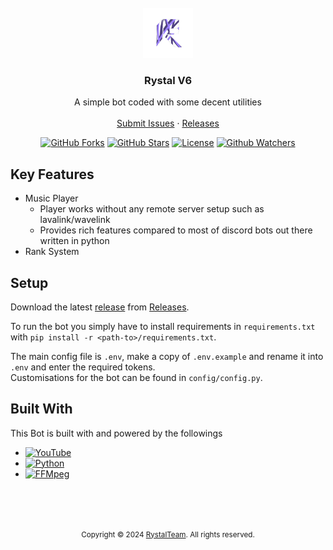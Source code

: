 <br />
<div align="center">
  <a href="https://github.com/Rystal-Team/Rystal-V6/blob/main/assets/logo.png?raw=true">
    <img src="assets/logo.png" alt="Logo" width="80" height="80">
  </a>
  <h3 align="center">Rystal V6</h3>
  <p align="center">
    A simple bot coded with some decent utilities
    <br />
    <br />  
    <a href="https://github.com/Rystal-Team/Rystal-V6/issues">Submit Issues</a>
    · 
    <a href="https://github.com/Rystal-Team/Rystal-V6/releases">Releases</a>
  </p>
</div>

<div align="center">

[![GitHub Forks](https://img.shields.io/github/forks/Rystal-Team/Rystal-V6.svg?style=for-the-badge)](https://github.com/Rystal-Team/Rystal-V6)
[![GitHub Stars](https://img.shields.io/github/stars/Rystal-Team/Rystal-V6.svg?style=for-the-badge)](https://github.com/Rystal-Team/Rystal-V6)
[![License](https://img.shields.io/github/license/Rystal-Team/Rystal-V6.svg?style=for-the-badge)](https://github.com/Rystal-Team/Rystal-V6/blob/main/LICENSE)
[![Github Watchers](https://img.shields.io/github/watchers/Rystal-Team/Rystal-V6.svg?style=for-the-badge)](https://github.com/Rystal-Team/Rystal-V6)

</div>

## Key Features
- Music Player
  - Player works without any remote server setup such as lavalink/wavelink
  - Provides rich features compared to most of discord bots out there written in python
- Rank System

## Setup
Download the latest [release](https://github.com/Rystal-Team/Rystal-V6/releases/latest) from [Releases](https://github.com/Rystal-Team/Rystal-V6/releases).

To run the bot you simply have to install requirements in `requirements.txt` with `pip install -r <path-to>/requirements.txt`.

The main config file is `.env`, make a copy of `.env.example` and rename it into `.env` and enter the required tokens.<br>
Customisations for the bot can be found in `config/config.py`.

## Built With
This Bot is built with and powered by the followings
- [![YouTube](https://img.shields.io/badge/YTDLP-ff0000?style=for-the-badge&logo=youtube&logoColor=ffffff)](https://github.com/yt-dlp/yt-dlp)
- [![Python](https://img.shields.io/badge/python-3670A0?style=for-the-badge&logo=python&logoColor=ffdd54)](https://www.python.org/)
- [![FFMpeg](https://img.shields.io/badge/ffmpeg-ffffff?style=for-the-badge&logo=ffmpeg&logoColor=388e3c)](https://ffmpeg.org/)

<br><br><br>

<div align="center">
  <p><small>Copyright © 2024 <a href="https://rystal.xyz">RystalTeam</a>. All rights reserved.</small></p>
</div>